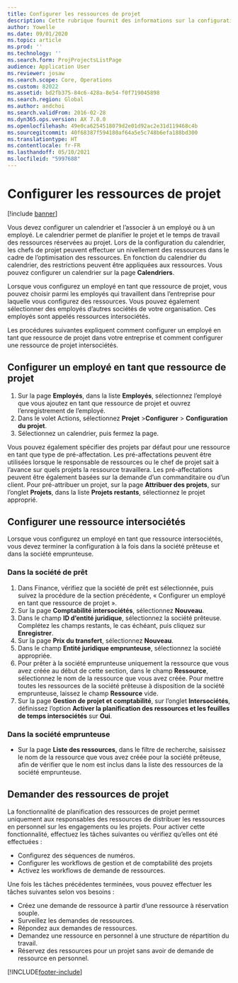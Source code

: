 ```yaml
---
title: Configurer les ressources de projet
description: Cette rubrique fournit des informations sur la configuration ou la demande de ressources de projet.
author: Yowelle
ms.date: 09/01/2020
ms.topic: article
ms.prod: ''
ms.technology: ''
ms.search.form: ProjProjectsListPage
audience: Application User
ms.reviewer: josaw
ms.search.scope: Core, Operations
ms.custom: 82022
ms.assetid: bd2fb375-84c6-428a-8e54-f0f719045898
ms.search.region: Global
ms.author: andchoi
ms.search.validFrom: 2016-02-28
ms.dyn365.ops.version: AX 7.0.0
ms.openlocfilehash: 49e0ca6254518079d2e01d92ac2e31d119468c4b
ms.sourcegitcommit: 40f68387f594180af64a5e5c748b6efa188bd300
ms.translationtype: HT
ms.contentlocale: fr-FR
ms.lasthandoff: 05/10/2021
ms.locfileid: "5997688"
---
```

# <a name="set-up-project-resources"></a>Configurer les ressources de projet

[!include [banner](../includes/banner.md)]

Vous devez configurer un calendrier et l’associer à un employé ou à un employé. Le calendrier permet de planifier le projet et le temps de travail des ressources réservées au projet. Lors de la configuration du calendrier, les chefs de projet peuvent effectuer un nivellement des ressources dans le cadre de l’optimisation des ressources. En fonction du calendrier du calendrier, des restrictions peuvent être appliquées aux ressources. Vous pouvez configurer un calendrier sur la page **Calendriers**.

Lorsque vous configurez un employé en tant que ressource de projet, vous pouvez choisir parmi les employés qui travaillent dans l’entreprise pour laquelle vous configurez des ressources. Vous pouvez également sélectionner des employés d’autres sociétés de votre organisation. Ces employés sont appelés ressources intersociétés.

Les procédures suivantes expliquent comment configurer un employé en tant que ressource de projet dans votre entreprise et comment configurer une ressource de projet intersociétés.

## <a name="set-up-a-worker-as-a-project-resource"></a>Configurer un employé en tant que ressource de projet

1. Sur la page **Employés**, dans la liste **Employés**, sélectionnez l’employé que vous ajoutez en tant que ressource de projet et ouvrez l’enregistrement de l’employé.
2. Dans le volet Actions, sélectionnez **Projet** &gt;**Configurer** &gt; **Configuration du projet**.
3. Sélectionnez un calendrier, puis fermez la page.

Vous pouvez également spécifier des projets par défaut pour une ressource en tant que type de pré-affectation. Les pré-affectations peuvent être utilisées lorsque le responsable de ressources ou le chef de projet sait à l’avance sur quels projets la ressource travaillera. Les pré-affectations peuvent être également basées sur la demande d’un commanditaire ou d’un client. Pour pré-attribuer un projet, sur la page **Attribuer des projets**, sur l’onglet **Projets**, dans la liste **Projets restants**, sélectionnez le projet approprié.

## <a name="set-up-an-intercompany-resource"></a>Configurer une ressource intersociétés

Lorsque vous configurez un employé en tant que ressource intersociétés, vous devez terminer la configuration à la fois dans la société prêteuse et dans la société emprunteuse.

### <a name="in-the-lending-company"></a>Dans la société de prêt

1. Dans Finance, vérifiez que la société de prêt est sélectionnée, puis suivez la procédure de la section précédente, « Configurer un employé en tant que ressource de projet ».
2. Sur la page **Comptabilité intersociétés**, sélectionnez **Nouveau**.
3. Dans le champ **ID d’entité juridique**, sélectionnez la société prêteuse. Complétez les champs restants, le cas échéant, puis cliquez sur **Enregistrer**.
4. Sur la page **Prix du transfert**, sélectionnez **Nouveau**.
5. Dans le champ **Entité juridique emprunteuse**, sélectionnez la société appropriée.
6. Pour prêter à la société emprunteuse uniquement la ressource que vous avez créée au début de cette section, dans le champ **Ressource**, sélectionnez le nom de la ressource que vous avez créée. Pour mettre toutes les ressources de la société prêteuse à disposition de la société emprunteuse, laissez le champ **Ressource** vide.
7. Sur la page **Gestion de projet et comptabilité**, sur l’onglet **Intersociétés**, définissez l’option **Activer la planification des ressources et les feuilles de temps intersociétés** sur **Oui**.

### <a name="in-the-borrowing-company"></a>Dans la société emprunteuse

- Sur la page **Liste des ressources**, dans le filtre de recherche, saisissez le nom de la ressource que vous avez créée pour la société prêteuse, afin de vérifier que le nom est inclus dans la liste des ressources de la société emprunteuse.

## <a name="request-project-resources"></a>Demander des ressources de projet
La fonctionnalité de planification des ressources de projet permet uniquement aux responsables des ressources de distribuer les ressources en personnel sur les engagements ou les projets. Pour activer cette fonctionnalité, effectuez les tâches suivantes ou vérifiez qu’elles ont été effectuées :

- Configurez des séquences de numéros.
- Configurer les workflows de gestion et de comptabilité des projets
- Activez les workflows de demande de ressources.

Une fois les tâches précédentes terminées, vous pouvez effectuer les tâches suivantes selon vos besoins :

- Créez une demande de ressource à partir d’une ressource à réservation souple.
- Surveillez les demandes de ressources.
- Répondez aux demandes de ressources.
- Demandez une ressource en personnel à une structure de répartition du travail.
- Réservez des ressources pour un projet sans avoir de demande de ressource en personnel.


[!INCLUDE[footer-include](../includes/footer-banner.md)]